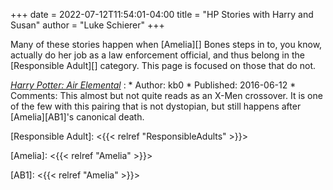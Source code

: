 +++
date = 2022-07-12T11:54:01-04:00
title = "HP Stories with Harry and Susan"
author = "Luke Schierer"
+++

Many of these stories happen when [Amelia][] Bones steps in to, you know,
actually do her job as a law enforcement official, and thus belong in the
[Responsible Adult][] category.  This page is focused on those that do not.

_[Harry Potter: Air Elemental](https://www.fanfiction.net/s/11995519)_
:   * Author: kb0
    * Published: 2016-06-12
    * Comments: This almost but not quite reads as an X-Men crossover.  It is
      one of the few with this pairing that is not dystopian, but still happens
      after [Amelia][AB1]'s canonical death.  

[Responsible Adult]: <{{< relref "ResponsibleAdults" >}}>

[Amelia]: <{{< relref "Amelia" >}}>

[AB1]: <{{< relref "Amelia" >}}>
